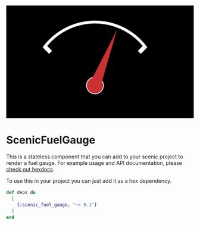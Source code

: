 ![Sample Gauge](doc/gauge.png)

# ScenicFuelGauge

This is a stateless component that you can add to your scenic project to render a fuel gauge.
For example usage and API documentation, please [check out hexdocs](https://hexdocs.pm/scenic_fuel_gauge/index.html).

To use this in your project you can just add it as a hex dependency.

```elixir
def deps do
  [
    {:scenic_fuel_gauge, "~> 0.1"}
  ]
end
```